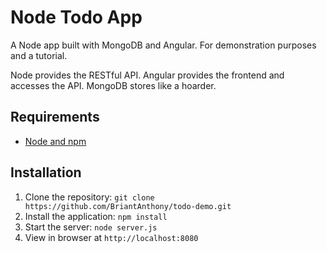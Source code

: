 # Node Todo App

A Node app built with MongoDB and Angular. For demonstration purposes and a tutorial.

Node provides the RESTful API. Angular provides the frontend and accesses the API. MongoDB stores like a hoarder.

## Requirements

- [Node and npm](http://nodejs.org)

## Installation

1. Clone the repository: `git clone https://github.com/BriantAnthony/todo-demo.git`
2. Install the application: `npm install`
3. Start the server: `node server.js`
4. View in browser at `http://localhost:8080`
